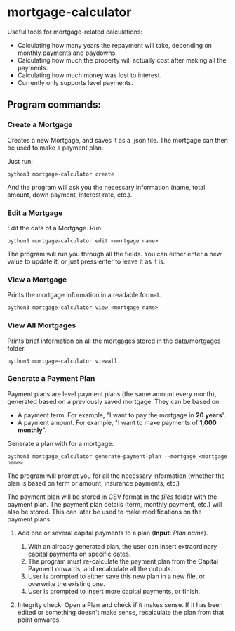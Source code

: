 # mortgage-calculator
Useful tools for mortgage-related calculations:

- Calculating how many years the repayment will take, depending on monthly payments and paydowns.
- Calculating how much the property will actually cost after making all the payments.
- Calculating how much money was lost to interest.
- Currently only supports level payments.

## Program commands:

### Create a Mortgage

Creates a new Mortgage, and saves it as a .json file. The mortgage can then be used to make a payment plan.

Just run:

```
python3 mortgage-calculator create
```

And the program will ask you the necessary information (name, total amount, down payment, interest rate, etc.).

### Edit a Mortgage

Edit the data of a Mortgage. Run:

```
python3 mortgage-calculator edit <mortgage name>
```

The program will run you through all the fields. You can either enter a new value to update it, or just press enter to leave it as it is.

### View a Mortgage

Prints the mortgage information in a readable format.

```
python3 mortgage-calculator view <mortgage name>
```

### View All Mortgages

Prints brief information on all the mortgages stored in the data/mortgages folder. 

```
python3 mortgage-calculator viewall
```

### Generate a Payment Plan

Payment plans are level payment plans (the same amount every month), generated based on a previously saved mortgage. They can be based on:

- A payment term. For example, "I want to pay the mortgage in **20 years**".
- A payment amount. For example, "I want to make payments of **1,000 monthly**".

Generate a plan with for a mortgage:

```
python3 mortgage_calculator generate-payment-plan --mortgage <mortgage name>
```

The program will prompt you for all the necessary information (whether the plan is based on term or amount, insurance payments, etc.)

The payment plan will be stored in CSV format in the *files* folder with the payment plan. The payment plan details (term, monthly payment, etc.) will also be stored. This can later be used to make modifications on the payment plans.


1. Add one or several capital payments to a plan (**Input**: *Plan name*).
    1. With an already generated plan, the user can insert extraordinary capital payments on specific dates.
    1. The program must re-calculate the payment plan from the Capital Payment onwards, and recalculate all the outputs.
    1. User is prompted to either save this new plan in a new file, or overwrite the existing one.
    1. User is prompted to insert more capital payments, or finish.

1. Integrity check: Open a Plan and check if it makes sense. If it has been edited or something doesn't make sense, recalculate the plan from that point onwards.

